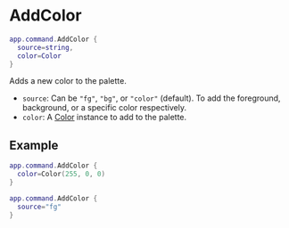 # AddColor

```lua
app.command.AddColor {
  source=string,
  color=Color
}
```

Adds a new color to the palette.

* `source`: Can be `"fg"`, `"bg"`, or `"color"` (default). To add the foreground, background, or a specific color respectively.
* `color`: A [Color](../color.md#color) instance to add to the palette.

## Example

```lua
app.command.AddColor {
  color=Color(255, 0, 0)
}

app.command.AddColor {
  source="fg"
}
```
